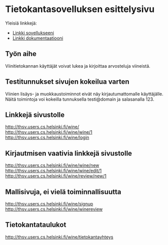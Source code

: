 # Tietokantasovelluksen esittelysivu

Yleisiä linkkejä:
* [Linkki sovellukseeni](http://thsv.users.cs.helsinki.fi/wine/)
* [Linkki dokumentaatiooni](https://github.com/thomsva/Tsoha-Bootstrap/blob/master/doc/dokumentaatio.pdf)

## Työn aihe
Viinitietokannan käyttäjät voivat lukea ja kirjoittaa arvosteluja viineistä. 

## Testitunnukset sivujen kokeilua varten
Viinien lisäys- ja muokkaustoiminnot eivät näy kirjautumattomalle käyttäjälle. 
Näitä toimintoja voi kokeilla tunnuksella testi@domain ja salasanalla 123. 

## Linkkejä sivustolle
http://thsv.users.cs.helsinki.fi/wine/
http://thsv.users.cs.helsinki.fi/wine/wine/1
http://thsv.users.cs.helsinki.fi/wine/login

## Kirjautmisen vaativia linkkejä sivustolle 
http://thsv.users.cs.helsinki.fi/wine/wine/new
http://thsv.users.cs.helsinki.fi/wine/wine/edit/1
http://thsv.users.cs.helsinki.fi/wine/review/new/1

## Mallisivuja, ei vielä toiminnallisuutta
http://thsv.users.cs.helsinki.fi/wine/signup
http://thsv.users.cs.helsinki.fi/wine/winereview

## Tietokantataulukot
http://thsv.users.cs.helsinki.fi/wine/tietokantayhteys

